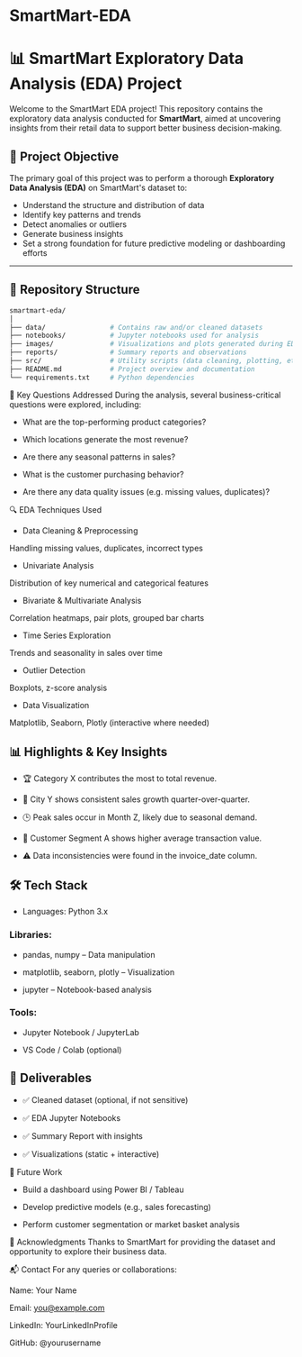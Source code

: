 # SmartMart-EDA

# 📊 SmartMart Exploratory Data Analysis (EDA) Project

Welcome to the SmartMart EDA project! This repository contains the exploratory data analysis conducted for **SmartMart**, aimed at uncovering insights from their retail data to support better business decision-making.

## 🧠 Project Objective

The primary goal of this project was to perform a thorough **Exploratory Data Analysis (EDA)** on SmartMart's dataset to:

- Understand the structure and distribution of data
- Identify key patterns and trends
- Detect anomalies or outliers
- Generate business insights
- Set a strong foundation for future predictive modeling or dashboarding efforts

---

## 📁 Repository Structure

```bash
smartmart-eda/
│
├── data/                # Contains raw and/or cleaned datasets
├── notebooks/           # Jupyter notebooks used for analysis
├── images/              # Visualizations and plots generated during EDA
├── reports/             # Summary reports and observations
├── src/                 # Utility scripts (data cleaning, plotting, etc.)
├── README.md            # Project overview and documentation
└── requirements.txt     # Python dependencies
```

📌 Key Questions Addressed
During the analysis, several business-critical questions were explored, including:

- What are the top-performing product categories?

- Which locations generate the most revenue?

- Are there any seasonal patterns in sales?

- What is the customer purchasing behavior?

- Are there any data quality issues (e.g. missing values, duplicates)?

🔍 EDA Techniques Used
- Data Cleaning & Preprocessing

Handling missing values, duplicates, incorrect types

- Univariate Analysis

Distribution of key numerical and categorical features

- Bivariate & Multivariate Analysis

Correlation heatmaps, pair plots, grouped bar charts

- Time Series Exploration

Trends and seasonality in sales over time

- Outlier Detection

Boxplots, z-score analysis

- Data Visualization

Matplotlib, Seaborn, Plotly (interactive where needed)

## 📊 Highlights & Key Insights

- 🏆 Category X contributes the most to total revenue.

- 📍 City Y shows consistent sales growth quarter-over-quarter.

- 🕒 Peak sales occur in Month Z, likely due to seasonal demand.

- 🧾 Customer Segment A shows higher average transaction value.

- ⚠️ Data inconsistencies were found in the invoice_date column.

## 🛠️ Tech Stack
- Languages: Python 3.x

### Libraries:

- pandas, numpy – Data manipulation

- matplotlib, seaborn, plotly – Visualization

- jupyter – Notebook-based analysis

### Tools:

- Jupyter Notebook / JupyterLab

- VS Code / Colab (optional)

## 📄 Deliverables
- ✅ Cleaned dataset (optional, if not sensitive)

- ✅ EDA Jupyter Notebooks

- ✅ Summary Report with insights

- ✅ Visualizations (static + interactive)

🚀 Future Work
- Build a dashboard using Power BI / Tableau

- Develop predictive models (e.g., sales forecasting)

- Perform customer segmentation or market basket analysis

🤝 Acknowledgments
Thanks to SmartMart for providing the dataset and opportunity to explore their business data.

📬 Contact
For any queries or collaborations:

Name: Your Name

Email: you@example.com

LinkedIn: YourLinkedInProfile

GitHub: @yourusername
